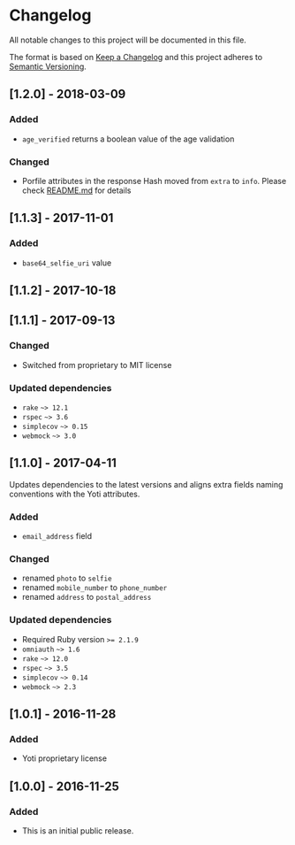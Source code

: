 # Changelog
All notable changes to this project will be documented in this file.

The format is based on [Keep a Changelog](http://keepachangelog.com/en/1.0.0/)
and this project adheres to [Semantic Versioning](http://semver.org/spec/v2.0.0.html).

## [1.2.0] - 2018-03-09
### Added
- `age_verified` returns a boolean value of the age validation

### Changed
- Porfile attributes in the response Hash moved from `extra` to `info`. Please check [README.md](README.md#upgrading-from-version-11) for details

## [1.1.3] - 2017-11-01
### Added
- `base64_selfie_uri` value

## [1.1.2] - 2017-10-18

## [1.1.1] - 2017-09-13
### Changed
- Switched from proprietary to MIT license

### Updated dependencies
- `rake` `~> 12.1`
- `rspec` `~> 3.6`
- `simplecov` `~> 0.15`
- `webmock` `~> 3.0`

## [1.1.0] - 2017-04-11
Updates dependencies to the latest versions and aligns extra fields naming conventions with the Yoti attributes.

### Added
- `email_address` field

### Changed
- renamed `photo` to `selfie`
- renamed `mobile_number` to `phone_number`
- renamed `address` to `postal_address`

### Updated dependencies
- Required Ruby version `>= 2.1.9`
- `omniauth` `~> 1.6`
- `rake` `~> 12.0`
- `rspec` `~> 3.5`
- `simplecov` `~> 0.14`
- `webmock` `~> 2.3`

## [1.0.1] - 2016-11-28
### Added
- Yoti proprietary license

## [1.0.0] - 2016-11-25
### Added
- This is an initial public release.
